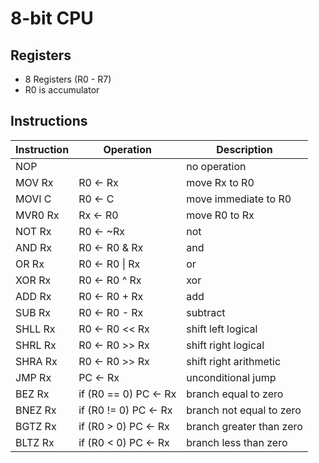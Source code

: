 # 8-bit CPU


## Registers

* 8 Registers (R0 - R7)
* R0 is accumulator


## Instructions

| Instruction | Operation             | Description              |
|-------------|-----------------------|--------------------------|
| NOP         |                       | no operation             |
| MOV Rx      | R0 <- Rx              | move Rx to R0            |
| MOVI C      | R0 <- C               | move immediate to R0     |
| MVR0 Rx     | Rx <- R0              | move R0 to Rx            |
| NOT Rx      | R0 <- ~Rx             | not                      |
| AND Rx      | R0 <- R0 & Rx         | and                      |
| OR Rx       | R0 <- R0 \| Rx         | or                       |
| XOR Rx      | R0 <- R0 ^ Rx         | xor                      |
| ADD Rx      | R0 <- R0 + Rx         | add                      |
| SUB Rx      | R0 <- R0 - Rx         | subtract                 |
| SHLL Rx     | R0 <- R0 << Rx        | shift left logical       |
| SHRL Rx     | R0 <- R0 >> Rx        | shift right logical      |
| SHRA Rx     | R0 <- R0 >> Rx        | shift right arithmetic   |
| JMP  Rx     | PC <- Rx              | unconditional jump       |
| BEZ Rx      | if (R0 == 0) PC <- Rx | branch equal to zero     |
| BNEZ Rx     | if (R0 != 0) PC <- Rx | branch not equal to zero |
| BGTZ Rx     | if (R0 > 0) PC <- Rx  | branch greater than zero |
| BLTZ Rx     | if (R0 < 0) PC <- Rx  | branch less than zero    |
